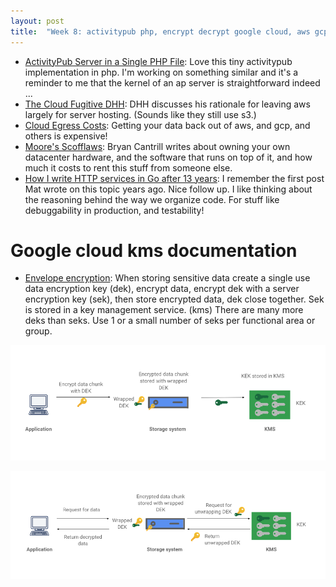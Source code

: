 ```yaml
---
layout: post
title:  "Week 8: activitypub php, encrypt decrypt google cloud, aws gcp cost, dhh 37signals, bryan cantrill oxide"
---
```


* [ActivityPub Server in a Single PHP File](https://shkspr.mobi/blog/2024/02/activitypub-server-in-a-single-file/): Love this tiny activitypub implementation in php. I'm working on something similar and it's a reminder to me that the kernel of an ap server is straightforward indeed ...
* [The Cloud Fugitive DHH](https://www.youtube.com/watch?v=a30vFpSaoZg): DHH discusses his rationale for leaving aws largely for server hosting. (Sounds like they still use s3.)
* [Cloud Egress Costs](https://getdeploying.com/reference/data-egress?ck_subscriber_id=512840947): Getting your data back out of aws, and gcp, and others is expensive!
* [Moore's Scofflaws](https://oxide.computer/blog/moores-scofflaws): Bryan Cantrill writes about owning your own datacenter hardware, and the software that runs on top of it, and how much it costs to rent this stuff from someone else.
* [How I write HTTP services in Go after 13 years](https://grafana.com/blog/2024/02/09/how-i-write-http-services-in-go-after-13-years/): I remember the first post Mat wrote on this topic years ago. Nice follow up. I like thinking about the reasoning behind the way we organize code. For stuff like debuggability in production, and testability!

# Google cloud kms documentation

* [Envelope encryption](https://cloud.google.com/kms/docs/envelope-encryption): When storing sensitive data create a single use data encryption key (dek), encrypt data, encrypt dek with a server encryption key (sek), then store encrypted data, dek close together. Sek is stored in a key management service. (kms) There are many more deks than seks. Use 1 or a small number of seks per functional area or group.

![Encrypt data](/assets/2024/encrypt_data.png)

![Decrypt data](/assets/2024/decrypt_data.png)
